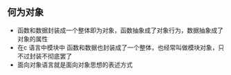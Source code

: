 ## 何为对象
* 函数和数据封装成一个整体即为对象，函数抽象成了对象行为，数据抽象成了对象的属性
* 在c 语言中模块中 函数和数据也封装成了一个整体，也经常叫做模块对象，只不过封装不彻底罢了
* 面向对象语言就是面向对象思想的表述方式